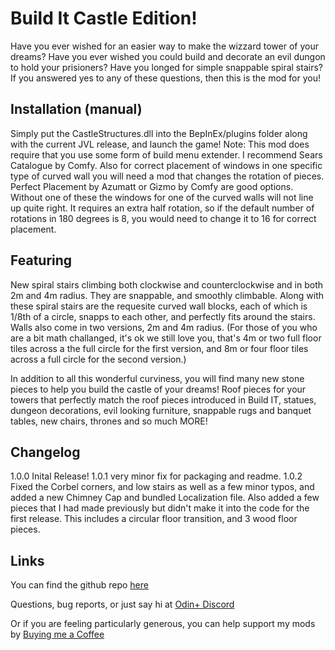 # Build It Castle Edition!
Have you ever wished for an easier way to make the wizzard tower of your dreams? Have you ever wished you could build and decorate an evil dungon to hold your prisioners? Have you longed for simple snappable spiral stairs? If you answered yes to any of these questions, then this is the mod for you!

## Installation (manual)
Simply put the CastleStructures.dll into the BepInEx/plugins folder along with the current JVL release, and launch the game!
Note: This mod does require that you use some form of build menu extender. I recommend Sears Catalogue by Comfy. Also for correct placement of windows in one specific type of curved wall you will need a mod that changes the rotation of pieces. Perfect Placement by Azumatt or Gizmo by Comfy are good options. Without one of these the windows for one of the curved walls will not line up quite right. It requires an extra half rotation, so if the default number of rotations in 180 degrees is 8, you would need to change it to 16 for correct placement.

## Featuring
New spiral stairs climbing both clockwise and counterclockwise and in both 2m and 4m radius. They are snappable, and smoothly climbable. Along with these spiral stairs are the requesite curved wall blocks, each of which is 1/8th of a circle, snapps to each other, and perfectly fits around the stairs. Walls also come in two versions, 2m and 4m radius. (For those of you who are a bit math challanged, it's ok we still love you, that's 4m or two full floor tiles across a the full circle for the first version, and 8m or four floor tiles across a full circle for the second version.)

In addition to all this wonderful curviness, you will find many new stone pieces to help you build the castle of your dreams! Roof pieces for your towers that perfectly match the roof pieces introduced in Build IT, statues, dungeon decorations, evil looking furniture, snappable rugs and banquet tables, new chairs, thrones and so much MORE!

## Changelog
1.0.0 Inital Release!
1.0.1 very minor fix for packaging and readme.
1.0.2 Fixed the Corbel corners, and low stairs as well as a few minor typos, and added a new Chimney Cap and bundled Localization file.
	Also added a few pieces that I had made previously but didn't make it into the code for the first release. This includes a circular floor transition, and 3 wood floor pieces.

## Links
You can find the github repo [here](https://github.com/RockerKitten/BuildIt-Castles)

Questions, bug reports, or just say hi at [Odin+ Discord](https://discord.gg/qwye5NxvMr)

Or if you are feeling particularly generous, you can help support my mods by [Buying me a Coffee](https://www.buymeacoffee.com/RockerKitten)

